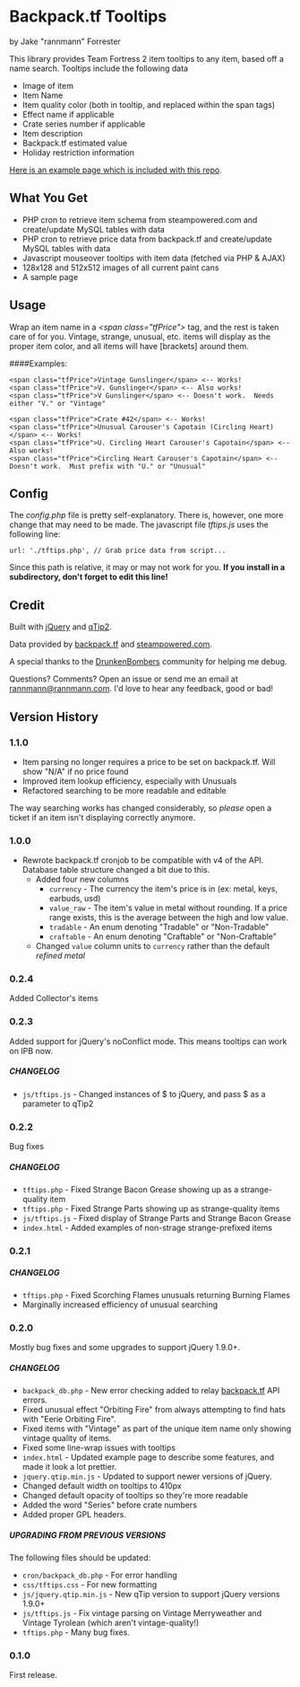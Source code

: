Backpack.tf Tooltips
=========

by Jake "rannmann" Forrester

This library provides Team Fortress 2 item tooltips to any item, based off a name search.  Tooltips include the following data

* Image of item
* Item Name
* Item quality color (both in tooltip, and replaced within the span tags)
* Effect name if applicable
* Crate series number if applicable
* Item description
* Backpack.tf estimated value
* Holiday restriction information

[Here is an example page which is included with this repo](http://ranndesigns.com/tf2/BackpackTF_Tooltips/).



What You Get
-------
* PHP cron to retrieve item schema from steampowered.com and create/update MySQL tables with data
* PHP cron to retrieve price data from backpack.tf and create/update MySQL tables with data
* Javascript mouseover tooltips with item data (fetched via PHP & AJAX)
* 128x128 and 512x512 images of all current paint cans
* A sample page

Usage
-------
Wrap an item name in a *&lt;span class="tfPrice"&gt;* tag, and the rest is taken care of for you.  Vintage, strange, unusual, etc. items will display as the proper item color, and all items will have [brackets] around them.

####Examples:

    <span class="tfPrice">Vintage Gunslinger</span> <-- Works!
    <span class="tfPrice">V. Gunslinger</span> <-- Also works!
    <span class="tfPrice">V Gunslinger</span> <-- Doesn't work.  Needs either "V." or "Vintage"

    <span class="tfPrice">Crate #42</span> <-- Works!
    <span class="tfPrice">Unusual Carouser's Capotain (Circling Heart)</span> <-- Works!
    <span class="tfPrice">U. Circling Heart Carouser's Capotain</span> <-- Also works!
    <span class="tfPrice">Circling Heart Carouser's Capotain</span> <-- Doesn't work.  Must prefix with "U." or "Unusual"

Config
-------
The _config.php_ file is pretty self-explanatory.  There is, however, one more change that may need to be made.  The javascript file _tftips.js_ uses the following line:

    url: './tftips.php', // Grab price data from script...

Since this path is relative, it may or may not work for you.  __If you install in a subdirectory, don't forget to edit this line!__

Credit
-------
Built with [jQuery](http://jquery.com) and [qTip2](http://craigsworks.com/projects/qtip2).

Data provided by [backpack.tf](http://backpack.tf/api) and [steampowered.com](http://steamcommunity.com/dev).

A special thanks to the [DrunkenBombers](http://www.drunkenbombers.com) community for helping me debug.

Questions?  Comments?  Open an issue or send me an email at [rannmann@rannmann.com](mailto:rannmann@rannmann.com).  I'd love to hear any feedback, good or bad!


Version History
----------------

### 1.1.0

* Item parsing no longer requires a price to be set on backpack.tf.  Will show "N/A" if no price found
* Improved item lookup efficiency, especially with Unusuals
* Refactored searching to be more readable and editable

The way searching works has changed considerably, so _please_ open a ticket if an item isn't displaying correctly anymore.


### 1.0.0

* Rewrote backpack.tf cronjob to be compatible with v4 of the API.  Database table structure changed a bit due to this.
    * Added four new columns
        * `currency` - The currency the item's price is in (ex: metal, keys, earbuds, usd)
        * `value_raw` -  The item's value in metal without rounding.  If a price range exists, this is the average between the high and low value.
        * `tradable` - An enum denoting "Tradable" or "Non-Tradable"
        * `craftable` - An enum denoting "Craftable" or "Non-Craftable"
    * Changed `value` column units to `currency` rather than the default _refined metal_


### 0.2.4

Added Collector's items


### 0.2.3

Added support for jQuery's noConflict mode.  This means tooltips can work on IPB now.

##### CHANGELOG

* `js/tftips.js` - Changed instances of $ to jQuery, and pass $ as a parameter to qTip2


### 0.2.2

Bug fixes

##### CHANGELOG

* `tftips.php` - Fixed Strange Bacon Grease showing up as a strange-quality item
* `tftips.php` - Fixed Strange Parts showing up as strange-quality items
* `js/tftips.js` - Fixed display of Strange Parts and Strange Bacon Grease
* `index.html` - Added examples of non-strage strange-prefixed items


### 0.2.1

##### CHANGELOG

* `tftips.php` - Fixed Scorching Flames unusuals returning Burning Flames
* Marginally increased efficiency of unusual searching


### 0.2.0

Mostly bug fixes and some upgrades to support jQuery 1.9.0+.

##### CHANGELOG

* `backpack_db.php` - New error checking added to relay [backpack.tf](http://backpack.tf/api) API errors.
* Fixed unusual effect "Orbiting Fire" from always attempting to find hats with "Eerie Orbiting Fire".
* Fixed items with "Vintage" as part of the unique item name only showing vintage quality of items.
* Fixed some line-wrap issues with tooltips
* `index.html` - Updated example page to describe some features, and made it look a lot prettier.
* `jquery.qtip.min.js` - Updated to support newer versions of jQuery.
* Changed default width on tooltips to 410px
* Changed default opacity of tooltips so they're more readable
* Added the word "Series" before crate numbers
* Added proper GPL headers.

##### UPGRADING FROM PREVIOUS VERSIONS

The following files should be updated:

* `cron/backpack_db.php` - For error handling
* `css/tftips.css` - For new formatting
* `js/jquery.qtip.min.js` - New qTip version to support jQuery versions 1.9.0+
* `js/tftips.js` - Fix vintage parsing on Vintage Merryweather and Vintage Tyrolean (which aren't vintage-quality!)
* `tftips.php` - Many bug fixes.


### 0.1.0 

First release.
